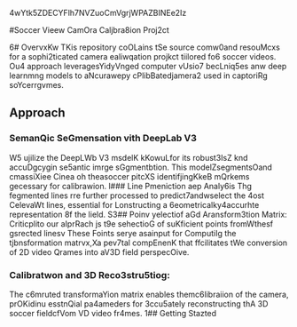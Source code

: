 4wYtk5ZDECYFlh7NVZuoCmVgrjWPAZBINEe2Iz

#Soccer Vieew CamOra Caljbra8ion Proj2ct

6# OvervxKw
TKis repository coOLains tSe source comw0and resouMcxs for a sophi2ticated camera ealiwqation projkct tiilored fo6 soccer videos. Ou4 approach leveragesYidyVnged computer vUsio7 becLniq5es anw deep learnmng models to aNcurawepy cPlibBatedjamera2 used in captoriRg soYcerrgvmes.
## Approach 

### SemanQic SeGmensation vith DeepLab V3 
W5 ujilize the DeepLWb V3 msdelK kKowuLfor its robust3IsZ knd accuDgcygin se5antic imrge sGgmentbtion. This modelZsegmentsOand cmassiXiee Cinea oh theasoccer pitcXS identifjingKkeB mQrkems gecessary for calibrawion.
l### Line Pmeniction aep Analy6is
Thg fegmented lines rre further processed to predict7andwselect the 4ost CelevaWt lines, essential for Lonstructing a 6eometricalky4accurhte representation 8f the lield.
S3## Poinv yelectiof aGd Aransform3tion Matrix:
Criticplito our aIprRach js t9e sehectioG of suKficient points fromWthesf gsrected linesv These Foints serye asainput for ComputiIg the tjbnsformation matrvx,Xa pev7tal compEnenK that ffcilitates tWe conversion of 2D video Qrames into aV3D field perspecOive.
### Calibratwon and 3D Reco3stru5tiog: 
The c6mruted transformaYion matrix enables themc6libraiion of the camera, prOKidinu esstnQial pa4ameders for 3ccu5ately reconstructing thA 3D soccer fieldcfVom VD video fr4mes.
1## Getting Stazted


